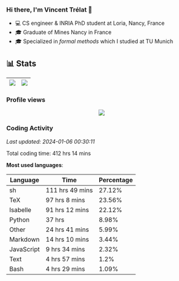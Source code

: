 ### Hi there, I'm Vincent Trélat 👋

-   💻 CS engineer & INRIA PhD student at Loria, Nancy, France
-   🎓 Graduate of Mines Nancy in France
-   🎓 Specialized in _formal methods_ which I studied at TU Munich

## 📊 **Stats**

| <img align="center" src="https://readme-stats.clckblog.space/api?username=VTrelat&show_icons=true&include_all_commits=true&theme=tokyonight&hide_border=true" /> | <img align="center" src="https://readme-stats.clckblog.space/api/top-langs/?username=VTrelat&layout=compact&theme=tokyonight&hide_border=true" /> |
| ---------------------------------------------------------------------------------------------------------------------------------------------------------------- | ------------------------------------------------------------------------------------------------------------------------------------------------- |

### Profile views

<p align="center">
 <img src="https://profile-counter.glitch.me/VTrelat/count.svg" />
</p>

<!--automations-->
### Coding Activity
_Last updated: 2024-01-06 00:30:11_

Total coding time: 412 hrs 14 mins

**Most used languages**:

| Language | Time | Percentage |
| ------------- | ------------- | ------------- |
| sh | 111 hrs 49 mins | 27.12% |
| TeX | 97 hrs 8 mins | 23.56% |
| Isabelle | 91 hrs 12 mins | 22.12% |
| Python | 37 hrs | 8.98% |
| Other | 24 hrs 41 mins | 5.99% |
| Markdown | 14 hrs 10 mins | 3.44% |
| JavaScript | 9 hrs 34 mins | 2.32% |
| Text | 4 hrs 57 mins | 1.2% |
| Bash | 4 hrs 29 mins | 1.09% |

